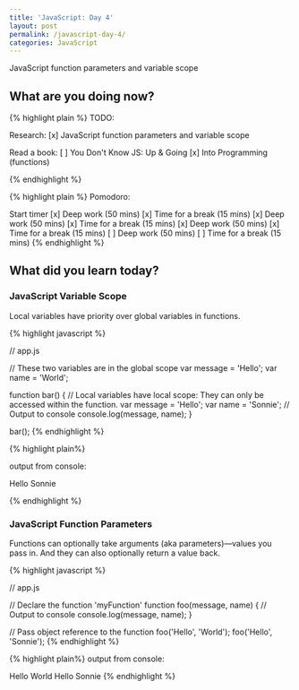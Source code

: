 ```yaml
---
title: 'JavaScript: Day 4'
layout: post
permalink: /javascript-day-4/
categories: JavaScript
---
```


JavaScript function parameters and variable scope

<!-- more -->

## What are you doing now?

{% highlight plain %}
TODO:

Research:
[x] JavaScript function parameters and variable scope

Read a book:
[ ] You Don't Know JS: Up & Going 
  [x] Into Programming (functions)

{% endhighlight %}

{% highlight plain %}
Pomodoro:

Start timer
[x] Deep work (50 mins)
[x] Time for a break (15 mins)
[x] Deep work (50 mins)
[x] Time for a break (15 mins)
[x] Deep work (50 mins)
[x] Time for a break (15 mins)
[ ] Deep work (50 mins)
[ ] Time for a break (15 mins)
{% endhighlight %}

## What did you learn today?

### JavaScript Variable Scope

Local variables have priority over global variables in functions.

{% highlight javascript %}

// app.js

// These two variables are in the global scope
var message = 'Hello';
var name = 'World';

function bar() {
  // Local variables have local scope: They can only be accessed within the function.
  var message = 'Hello';
  var name = 'Sonnie';
  // Output to console
  console.log(message, name);
}

bar();
{% endhighlight %}

{% highlight plain%}

output from console:

Hello Sonnie

{% endhighlight %}

### JavaScript Function Parameters

Functions can optionally take arguments (aka parameters)—values you pass in. And they can also optionally return a value back.

{% highlight javascript %}

// app.js

// Declare the function 'myFunction'
function foo(message, name) {
  // Output to console
  console.log(message, name);
}

// Pass object reference to the function
foo('Hello', 'World');
foo('Hello', 'Sonnie');
{% endhighlight %}

{% highlight plain%}
output from console:

Hello World
Hello Sonnie
{% endhighlight %}
